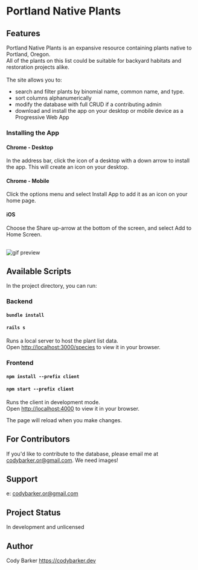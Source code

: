# Portland Native Plants

## Features

Portland Native Plants is an expansive resource containing plants native to Portland, Oregon.\
All of the plants on this list could be suitable for backyard habitats and restoration projects alike.<br><br>
The site allows you to:<br>

- search and filter plants by binomial name, common name, and type.
- sort columns alphanumerically
- modify the database with full CRUD if a contributing admin
- download and install the app on your desktop or mobile device as a Progressive Web App

### Installing the App

#### Chrome - Desktop

In the address bar, click the icon of a desktop with a down arrow to install the app. This will create an icon on your desktop.

#### Chrome - Mobile

Click the options menu and select Install App to add it as an icon on your home page.

#### iOS

Choose the Share up-arrow at the bottom of the screen, and select Add to Home Screen.

<br>

<img src="public/portland_native_plants_preview.gif" alt="gif preview"/>

## Available Scripts

In the project directory, you can run:

### Backend

#### `bundle install`

#### `rails s`

Runs a local server to host the plant list data.\
Open [http://localhost:3000/species](http://localhost:3000/species) to view it in your browser.

### Frontend

#### `npm install --prefix client`

#### `npm start --prefix client`

Runs the client in development mode.\
Open [http://localhost:4000](http://localhost:4000) to view it in your browser.

The page will reload when you make changes.

## For Contributors
If you'd like to contribute to the database, please email me at codybarker.or@gmail.com. We need images!

##  Support
e: codybarker.or@gmail.com

## Project Status
In development and unlicensed

## Author
Cody Barker
https://codybarker.dev


